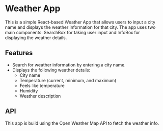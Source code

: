 # Weather App

This is a simple React-based Weather App that allows users to input a city name and displays the weather information for that city.
The app uses two main components: SearchBox for taking user input and InfoBox for displaying the weather details.

## Features
- Search for weather information by entering a city name.
- Displays the following weather details:
  - City name
  - Temperature (current, minimum, and maximum)
  - Feels like temperature
  - Humidity
  - Weather description

## API
This app is build using the Open Weather Map API to fetch the weather info.
